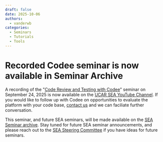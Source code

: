 ```yaml
---
draft: false 
date: 2025-10-06
authors:
  - vanderwb
categories:
  - Seminars
  - Tutorials
  - Tools
---
```


# Recorded Codee seminar is now available in Seminar Archive

A recording of the "[Code Review and Testing with
Codee](https://www.youtube.com/watch?v=2EobfRWOi3Y)" seminar on September 24,
2025 is now available on the [UCAR SEA YouTube Channel](
https://www.youtube.com/@ucar-sea). If you would like to follow up with Codee on
opportunities to evaluate the platform with your code base, [contact
us](mailto:sea_committee@ucar.edu) and we can faciliate further conversation.

This seminar, and future SEA seminars, will be made available on the [SEA Seminar
archive](events/seminars). Stay tuned for future SEA seminar announcements,
and please reach out to the [SEA Steering
Committee](mailto:sea_committee@ucar.edu) if you have ideas for future seminars.
